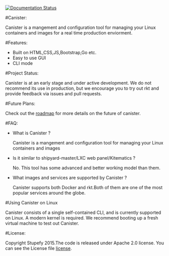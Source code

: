 [![Documentation Status](https://readthedocs.org/projects/canister/badge/?version=latest)](https://readthedocs.org/projects/canister/?badge=latest)

#Canister:

Canister is a mangement and configuration tool for managing 
your Linux containers and images for a real time production enviorment.

#Features:

- Built on HTML,CSS,JS,Bootstrap,Go etc.
- Easy to use GUI
- CLI mode 

#Project Status:

Canister is at an early stage and under active development. We do not recommend its use in production, but we encourage you to try out rkt and provide feedback via issues and pull requests.

#Future Plans:

Check out the [roadmap](ROADMAP.md) for more details on the future of canister.

#FAQ:

- What is Canister ?

  Canister is a mangement and configuration tool for managing 
  your Linux containers and images

- Is it similar to shipyard-master/LXC web panel/Kitematics ?

  No. This tool has some advanced and better working model than them. 
  
- What images and services are supported by Canister ?

  Canister supports both Docker and rkt.Both of them are one of the most popular
  services around the globe.
  
#Using Canister on Linux

Canister consists of a single self-contained CLI, and is currently supported on Linux. A modern kernel is required. We recommend booting up a fresh virtual machine to test out Canister.

#License:

Copyright Stupefy 2015.The code is released under Apache 2.0 license. You can
see the License file [license](LICENSE).
